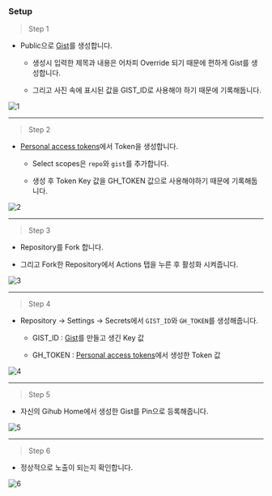 

### Setup

> Step 1

* Public으로 [Gist](https://gist.github.com/)를 생성합니다. 

    - 생성시 입력한 제목과 내용은 어차피 Override 되기 때문에 편하게 Gist를 생성합니다.

    - 그리고 사진 속에 표시된 값을 GIST_ID로 사용해야 하기 때문에 기록해둡니다.
    
![1](https://user-images.githubusercontent.com/18522341/80913341-deb4ad80-8d7e-11ea-9417-49a901680143.jpg)

---

> Step 2

* [Personal access tokens](https://github.com/settings/tokens/new)에서 Token을 생성합니다.

    - Select scopes은 `repo`와 `gist`를 추가합니다.
    
    - 생성 후 Token Key 값을 GH_TOKEN 값으로 사용해야하기 때문에 기록해둡니다.
    
![2](https://user-images.githubusercontent.com/18522341/80913346-e411f800-8d7e-11ea-9f60-f1415a8228db.jpg)

---

> Step 3

* Repository를 Fork 합니다.

* 그리고 Fork한 Repository에서 Actions 탭을 누른 후 활성화 시켜줍니다.

![3](https://user-images.githubusercontent.com/18522341/80913443-9d70cd80-8d7f-11ea-86b6-cb6416c7ad33.jpg)

---

> Step 4

* Repository -> Settings -> Secrets에서 `GIST_ID`와 `GH_TOKEN`를 생성해줍니다.

    - GIST_ID : [Gist](https://gist.github.com/)를 만들고 생긴 Key 값

    - GH_TOKEN : [Personal access tokens](https://github.com/settings/tokens/new)에서 생성한 Token 값
    
    
![4](https://user-images.githubusercontent.com/18522341/80913347-e5dbbb80-8d7e-11ea-820d-e1f09d9a84d9.jpg)

---

> Step 5

* 자신의 Gihub Home에서 생성한 Gist를 Pin으로 등록해줍니다.

![5](https://user-images.githubusercontent.com/18522341/80913348-e70ce880-8d7e-11ea-8823-e13684a85432.jpg)

---

> Step 6

* 정상적으로 노출이 되는지 확인합니다.

![6](https://user-images.githubusercontent.com/18522341/80913421-73b7a680-8d7f-11ea-984c-3824292646f6.jpg)

